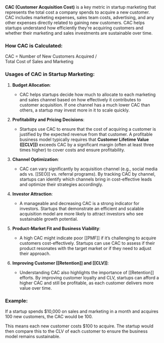 **CAC (Customer Acquisition Cost)** is a key metric in startup marketing that represents the total cost a company spends to acquire a new customer. CAC includes marketing expenses, sales team costs, advertising, and any other expenses directly related to gaining new customers. CAC helps startups understand how efficiently they’re acquiring customers and whether their marketing and sales investments are sustainable over time.

### How CAC is Calculated:
CAC = Number of New Customers Acquired / Total Cost of Sales and Marketing​

### Usages of CAC in Startup Marketing:

1. **Budget Allocation**:
   - CAC helps startups decide how much to allocate to each marketing and sales channel based on how effectively it contributes to customer acquisition. If one channel has a much lower CAC than others, a startup may invest more in it to scale quickly.

2. **Profitability and Pricing Decisions**:
   - Startups use CAC to ensure that the cost of acquiring a customer is justified by the expected revenue from that customer. A profitable business model typically requires that **Customer Lifetime Value ([[CLV]])** exceeds CAC by a significant margin (often at least three times higher) to cover costs and ensure profitability.

3. **Channel Optimization**:
   - CAC can vary significantly by acquisition channel (e.g., social media ads vs. [[SEO]] vs. referral programs). By tracking CAC by channel, startups can identify which channels bring in cost-effective leads and optimize their strategies accordingly.

4. **Investor Attraction**:
   - A manageable and decreasing CAC is a strong indicator for investors. Startups that demonstrate an efficient and scalable acquisition model are more likely to attract investors who see sustainable growth potential.

5. **Product-Market Fit and Business Viability**:
   - A high CAC might indicate poor [[PMF]] if it’s challenging to acquire customers cost-effectively. Startups can use CAC to assess if their product resonates with the target market or if they need to adjust their approach.

6. **Improving Customer [[Retention]] and [[CLV]]**:
   - Understanding CAC also highlights the importance of [[Retention]] efforts. By improving customer loyalty and CLV, startups can afford a higher CAC and still be profitable, as each customer delivers more value over time.

### Example:
If a startup spends $10,000 on sales and marketing in a month and acquires 100 new customers, the CAC would be 100.

This means each new customer costs $100 to acquire. The startup would then compare this to the CLV of each customer to ensure the business model remains sustainable.